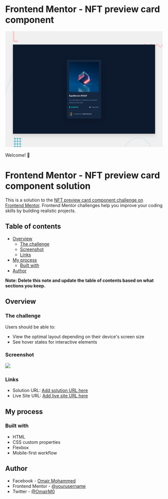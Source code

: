 # Frontend Mentor - NFT preview card component

![Design preview for the NFT preview card component coding challenge](./design/desktop-preview.jpg)

 Welcome! 👋

# Frontend Mentor - NFT preview card component solution

This is a solution to the [NFT preview card component challenge on Frontend Mentor](https://www.frontendmentor.io/challenges/nft-preview-card-component-SbdUL_w0U). Frontend Mentor challenges help you improve your coding skills by building realistic projects. 

## Table of contents

- [Overview](#overview)
  - [The challenge](#the-challenge)
  - [Screenshot](#screenshot)
  - [Links](#links)
- [My process](#my-process)
  - [Built with](#built-with)
- [Author](#author)

**Note: Delete this note and update the table of contents based on what sections you keep.**

## Overview

### The challenge

Users should be able to:

- View the optimal layout depending on their device's screen size
- See hover states for interactive elements

### Screenshot

![](./screenshot.jpg)



### Links

- Solution URL: [Add solution URL here](https://github.com/OmairM0/NFT-preview-card-component-challenge-hub-Frontend-Mentor)
- Live Site URL: [Add live site URL here](https://omairm0.github.io/NFT-preview-card-component-challenge-hub-Frontend-Mentor/)

## My process

### Built with

- HTML
- CSS custom properties
- Flexbox
- Mobile-first workflow

## Author

- Facebook - [Omair Mohammed](https://www.facebook.com/OmairM0/)
- Frontend Mentor - [@yourusername](https://www.frontendmentor.io/profile/OmairM0)
- Twitter - [@OmairM0](https://www.twitter.com/OmairM0)
